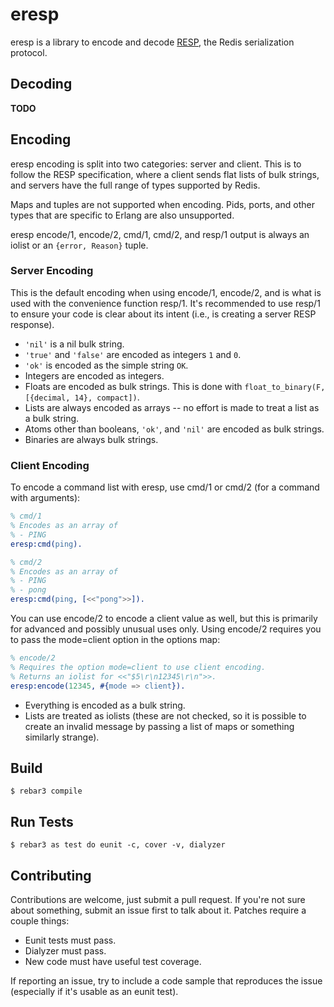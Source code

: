 eresp
=====

eresp is a library to encode and decode [RESP](resp), the Redis serialization
protocol.

[resp]: https://redis.io/topics/protocol

Decoding
--------

**TODO**

Encoding
--------

eresp encoding is split into two categories: server and client. This is to
follow the RESP specification, where a client sends flat lists of bulk strings,
and servers have the full range of types supported by Redis.

Maps and tuples are not supported when encoding. Pids, ports, and other types
that are specific to Erlang are also unsupported.

eresp encode/1, encode/2, cmd/1, cmd/2, and resp/1 output is always an iolist or
an `{error, Reason}` tuple.

### Server Encoding

This is the default encoding when using encode/1, encode/2, and is what is used
with the convenience function resp/1. It's recommended to use resp/1 to ensure
your code is clear about its intent (i.e., is creating a server RESP response).

- `'nil'` is a nil bulk string.
- `'true'` and `'false'` are encoded as integers `1` and `0`.
- `'ok'` is encoded as the simple string `OK`.
- Integers are encoded as integers.
- Floats are encoded as bulk strings.
  This is done with `float_to_binary(F, [{decimal, 14}, compact])`.
- Lists are always encoded as arrays -- no effort is made to treat a list as
  a bulk string.
- Atoms other than booleans, `'ok'`, and `'nil'` are encoded as bulk strings.
- Binaries are always bulk strings.

### Client Encoding

To encode a command list with eresp, use cmd/1 or cmd/2 (for a command with
arguments):

```erlang
% cmd/1
% Encodes as an array of
% - PING
eresp:cmd(ping).

% cmd/2
% Encodes as an array of
% - PING
% - pong
eresp:cmd(ping, [<<"pong">>]).
```

You can use encode/2 to encode a client value as well, but this is primarily for
advanced and possibly unusual uses only. Using encode/2 requires you to pass the
mode=client option in the options map:

```erlang
% encode/2
% Requires the option mode=client to use client encoding.
% Returns an iolist for <<"$5\r\n12345\r\n">>.
eresp:encode(12345, #{mode => client}).
```

- Everything is encoded as a bulk string.
- Lists are treated as iolists (these are not checked, so it is possible to
  create an invalid message by passing a list of maps or something similarly
  strange).

Build
-----

    $ rebar3 compile

Run Tests
---------

    $ rebar3 as test do eunit -c, cover -v, dialyzer

Contributing
------------

Contributions are welcome, just submit a pull request. If you're not sure about
something, submit an issue first to talk about it. Patches require a couple
things:

- Eunit tests must pass.
- Dialyzer must pass.
- New code must have useful test coverage.

If reporting an issue, try to include a code sample that reproduces the issue
(especially if it's usable as an eunit test).
